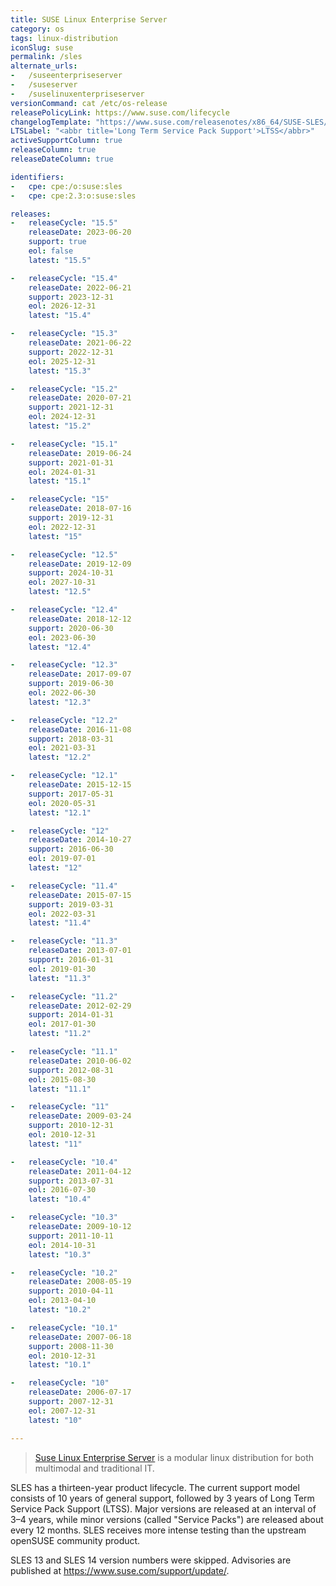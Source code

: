 ```yaml
---
title: SUSE Linux Enterprise Server
category: os
tags: linux-distribution
iconSlug: suse
permalink: /sles
alternate_urls:
-   /suseenterpriseserver
-   /suseserver
-   /suselinuxenterpriseserver
versionCommand: cat /etc/os-release
releasePolicyLink: https://www.suse.com/lifecycle
changelogTemplate: "https://www.suse.com/releasenotes/x86_64/SUSE-SLES/{{'__LATEST__'|replace:'.','-SP'}}/"
LTSLabel: "<abbr title='Long Term Service Pack Support'>LTSS</abbr>"
activeSupportColumn: true
releaseColumn: true
releaseDateColumn: true

identifiers:
-   cpe: cpe:/o:suse:sles
-   cpe: cpe:2.3:o:suse:sles

releases:
-   releaseCycle: "15.5"
    releaseDate: 2023-06-20
    support: true
    eol: false
    latest: "15.5"

-   releaseCycle: "15.4"
    releaseDate: 2022-06-21
    support: 2023-12-31
    eol: 2026-12-31
    latest: "15.4"

-   releaseCycle: "15.3"
    releaseDate: 2021-06-22
    support: 2022-12-31
    eol: 2025-12-31
    latest: "15.3"

-   releaseCycle: "15.2"
    releaseDate: 2020-07-21
    support: 2021-12-31
    eol: 2024-12-31
    latest: "15.2"

-   releaseCycle: "15.1"
    releaseDate: 2019-06-24
    support: 2021-01-31
    eol: 2024-01-31
    latest: "15.1"

-   releaseCycle: "15"
    releaseDate: 2018-07-16
    support: 2019-12-31
    eol: 2022-12-31
    latest: "15"

-   releaseCycle: "12.5"
    releaseDate: 2019-12-09
    support: 2024-10-31
    eol: 2027-10-31
    latest: "12.5"

-   releaseCycle: "12.4"
    releaseDate: 2018-12-12
    support: 2020-06-30
    eol: 2023-06-30
    latest: "12.4"

-   releaseCycle: "12.3"
    releaseDate: 2017-09-07
    support: 2019-06-30
    eol: 2022-06-30
    latest: "12.3"

-   releaseCycle: "12.2"
    releaseDate: 2016-11-08
    support: 2018-03-31
    eol: 2021-03-31
    latest: "12.2"

-   releaseCycle: "12.1"
    releaseDate: 2015-12-15
    support: 2017-05-31
    eol: 2020-05-31
    latest: "12.1"

-   releaseCycle: "12"
    releaseDate: 2014-10-27
    support: 2016-06-30
    eol: 2019-07-01
    latest: "12"

-   releaseCycle: "11.4"
    releaseDate: 2015-07-15
    support: 2019-03-31
    eol: 2022-03-31
    latest: "11.4"

-   releaseCycle: "11.3"
    releaseDate: 2013-07-01
    support: 2016-01-31
    eol: 2019-01-30
    latest: "11.3"

-   releaseCycle: "11.2"
    releaseDate: 2012-02-29
    support: 2014-01-31
    eol: 2017-01-30
    latest: "11.2"

-   releaseCycle: "11.1"
    releaseDate: 2010-06-02
    support: 2012-08-31
    eol: 2015-08-30
    latest: "11.1"

-   releaseCycle: "11"
    releaseDate: 2009-03-24
    support: 2010-12-31
    eol: 2010-12-31
    latest: "11"

-   releaseCycle: "10.4"
    releaseDate: 2011-04-12
    support: 2013-07-31
    eol: 2016-07-30
    latest: "10.4"

-   releaseCycle: "10.3"
    releaseDate: 2009-10-12
    support: 2011-10-11
    eol: 2014-10-31
    latest: "10.3"

-   releaseCycle: "10.2"
    releaseDate: 2008-05-19
    support: 2010-04-11
    eol: 2013-04-10
    latest: "10.2"

-   releaseCycle: "10.1"
    releaseDate: 2007-06-18
    support: 2008-11-30
    eol: 2010-12-31
    latest: "10.1"

-   releaseCycle: "10"
    releaseDate: 2006-07-17
    support: 2007-12-31
    eol: 2007-12-31
    latest: "10"

---
```


> [Suse Linux Enterprise Server](https://www.suse.com/products/server/) is a modular linux
> distribution for both multimodal and traditional IT.

SLES has a thirteen-year product lifecycle. The current support model consists of 10 years of
general support, followed by 3 years of Long Term Service Pack Support (LTSS). Major versions are
released at an interval of 3–4 years, while minor versions (called "Service Packs") are released
about every 12 months. SLES receives more intense testing than the upstream openSUSE community
product.

SLES 13 and SLES 14 version numbers were skipped. Advisories are published at <https://www.suse.com/support/update/>.
